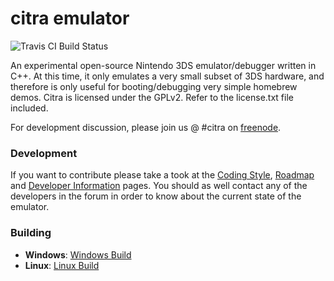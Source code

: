 citra emulator
==============
![Travis CI Build Status](https://travis-ci.org/bunnei/citra.svg)

An experimental open-source Nintendo 3DS emulator/debugger written in C++. At this time, it only emulates a very small subset of 3DS hardware, and therefore is only useful for booting/debugging very simple homebrew demos. Citra is licensed under the GPLv2. Refer to the license.txt file included.

For development discussion, please join us @ #citra on [freenode](http://webchat.freenode.net/).

### Development

If you want to contribute please take a took at the [Coding Style](https://github.com/bunnei/citra/wiki/Coding-Style), [Roadmap](https://github.com/bunnei/citra/wiki/Roadmap) and [Developer Information](https://github.com/bunnei/citra/wiki/Developer-Information) pages. You should as well contact any of the developers in the forum in order to know about the current state of the emulator.

### Building

* __Windows__: [Windows Build](https://github.com/bunnei/citra/wiki/Windows-Build)
* __Linux__: [Linux Build](https://github.com/bunnei/citra/wiki/Linux-Build)
